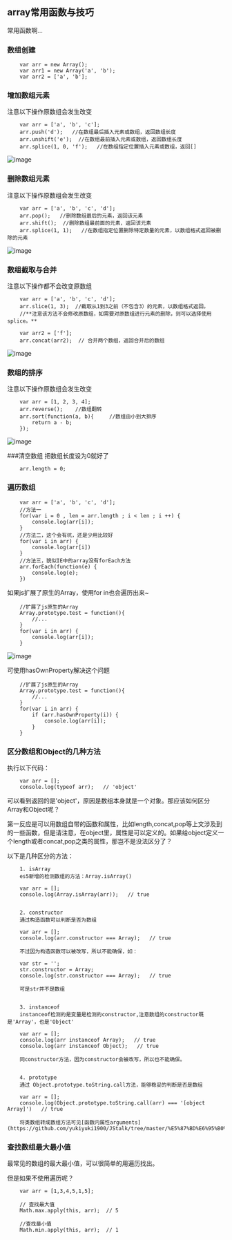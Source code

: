 ## array常用函数与技巧

常用函数啊...

### 数组创建
```
	var arr = new Array();
	var arr1 = new Array('a', 'b');
	var arr2 = ['a', 'b'];
```

### 增加数组元素
注意以下操作原数组会发生改变
```
	var arr = ['a', 'b', 'c'];
	arr.push('d');   //在数组最后插入元素或数组，返回数组长度
	arr.unshift('e');  //在数组最前插入元素或数组，返回数组长度
	arr.splice(1, 0, 'f');   //在数组指定位置插入元素或数组，返回[]
```
![image](https://github.com/yukiyuki1900/JStalk/blob/master/array%E5%B8%B8%E7%94%A8%E5%87%BD%E6%95%B0%E4%B8%8E%E6%8A%80%E5%B7%A7/arr_add.png)

### 删除数组元素
注意以下操作原数组会发生改变
```
	var arr = ['a', 'b', 'c', 'd'];
	arr.pop();   //删除数组最后的元素，返回该元素
	arr.shift();  //删除数组最前面的元素，返回该元素
	arr.splice(1, 1);   //在数组指定位置删除特定数量的元素，以数组格式返回被删除的元素
```
![image](https://github.com/yukiyuki1900/JStalk/blob/master/array%E5%B8%B8%E7%94%A8%E5%87%BD%E6%95%B0%E4%B8%8E%E6%8A%80%E5%B7%A7/arr_del.png)

### 数组截取与合并
注意以下操作都不会改变原数组
```
	var arr = ['a', 'b', 'c', 'd'];
	arr.slice(1, 3);  //截取从1到3之前（不包含3）的元素，以数组格式返回。
	//**注意该方法不会修改原数组，如需要对原数组进行元素的删除，则可以选择使用splice。**

	var arr2 = ['f'];
	arr.concat(arr2);  // 合并两个数组，返回合并后的数组
```
![image](https://github.com/yukiyuki1900/JStalk/blob/master/array%E5%B8%B8%E7%94%A8%E5%87%BD%E6%95%B0%E4%B8%8E%E6%8A%80%E5%B7%A7/arr_con.png)

### 数组的排序
注意以下操作原数组会发生改变
```
	var arr = [1, 2, 3, 4];
	arr.reverse();    //数组翻转
	arr.sort(function(a, b){     //数组由小到大排序
		return a - b;
	});
```
![image](https://github.com/yukiyuki1900/JStalk/blob/master/array%E5%B8%B8%E7%94%A8%E5%87%BD%E6%95%B0%E4%B8%8E%E6%8A%80%E5%B7%A7/arr_sort.png)

###清空数组
把数组长度设为0就好了

```
	arr.length = 0;
```

### 遍历数组
```
	var arr = ['a', 'b', 'c', 'd'];
	//方法一
	for(var i = 0 , len = arr.length ; i < len ; i ++) {
		console.log(arr[i]);
	}
	//方法二，这个会有坑，还是少用比较好
	for(var i in arr) {
		console.log(arr[i])
	}
	//方法三，貌似IE中的array没有forEach方法
	arr.forEach(function(e) {
		console.log(e);
	})
```

如果js扩展了原生的Array，使用for in也会遍历出来~
```
	//扩展了js原生的Array
	Array.prototype.test = function(){
		//...
	}
	for(var i in arr) {
		console.log(arr[i]);
	}

```
![image](https://github.com/yukiyuki1900/JStalk/blob/master/array%E5%B8%B8%E7%94%A8%E5%87%BD%E6%95%B0%E4%B8%8E%E6%8A%80%E5%B7%A7/arr_for1.png)

可使用hasOwnProperty解决这个问题
```
	//扩展了js原生的Array
	Array.prototype.test = function(){
		//...
	}
	for(var i in arr) {
		if (arr.hasOwnProperty(i)) {
			console.log(arr[i]);
        }
	}

```

### 区分数组和Object的几种方法

执行以下代码：

```
	var arr = [];
	console.log(typeof arr);   // 'object'
```

可以看到返回的是'object'，原因是数组本身就是一个对象。那应该如何区分Array和Object呢？

第一反应是可以用数组自带的函数和属性，比如length,concat,pop等上文涉及到的一些函数，但是请注意，在object里，属性是可以定义的。如果给object定义一个length或者concat,pop之类的属性，那岂不是没法区分了？

以下是几种区分的方法：

```
	1. isArray
	es5新增的检测数组的方法：Array.isArray()

	var arr = [];
	console.log(Array.isArray(arr));   // true


	2. constructor
	通过构造函数可以判断是否为数组

	var arr = [];
	console.log(arr.constructor === Array);   // true

	不过因为构造函数可以被改写，所以不能确保，如：

	var str = '';
	str.constructor = Array;
	console.log(str.constructor === Array);   // true

	可是str并不是数组


	3. instanceof
	instanceof检测的是变量是检测的constructor,注意数组的constructor既是'Array'，也是'Object'

	var arr = [];
	console.log(arr instanceof Array);   // true
	console.log(arr instanceof Object);   // true

	同constructor方法，因为constructor会被改写，所以也不能确保。


	4. prototype
	通过 Object.prototype.toString.call方法，能够稳妥的判断是否是数组

	var arr = [];
	console.log(Object.prototype.toString.call(arr) === '[object Array]')   // true

	将类数组转成数组方法可见[函数内属性arguments](https://github.com/yukiyuki1900/JStalk/tree/master/%E5%87%BD%E6%95%B0%E5%86%85%E5%B1%9E%E6%80%A7arguments)

```

### 查找数组最大最小值

最常见的数组的最大最小值，可以很简单的用遍历找出。

但是如果不使用遍历呢？

```
	var arr = [1,3,4,5,1,5];

	// 查找最大值
	Math.max.apply(this, arr);  // 5

	//查找最小值
	Math.min.apply(this, arr);  // 1
```